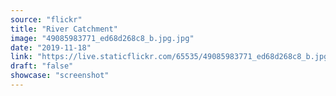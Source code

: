 ```yaml
---
source: "flickr"
title: "River Catchment"
image: "49085983771_ed68d268c8_b.jpg.jpg"
date: "2019-11-18"
link: "https://live.staticflickr.com/65535/49085983771_ed68d268c8_b.jpg"
draft: "false"
showcase: "screenshot"
---
```

